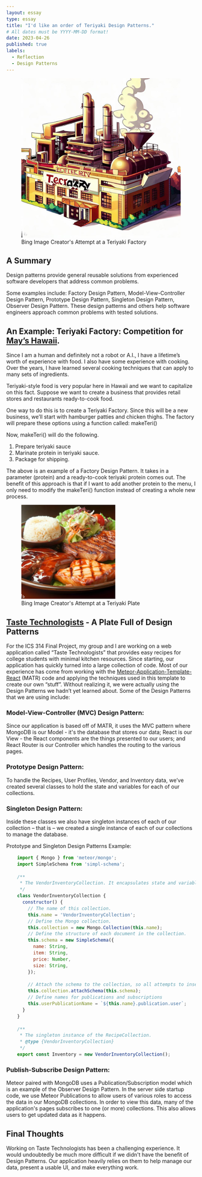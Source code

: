 ```yaml
---
layout: essay
type: essay
title: "I'd like an order of Teriyaki Design Patterns."
# All dates must be YYYY-MM-DD format!
date: 2023-04-26
published: true
labels:
  - Reflection
  - Design Patterns
---
```

<figure class="text-center">
<img width="500px" class="img-thumbnail img-fluid" src="../essays/img/essay06/teriyakifactory.jpg" alt="AI generated image of a factory" title="Images with text seem to be a weakspot for this version of DALL-E">
<figcaption>Bing Image Creator's Attempt at a Teriyaki Factory</figcaption>
</figure>

## A Summary

Design patterns provide general reusable solutions from experienced software developers that address common problems.

Some examples include: Factory Design Pattern, Model-View-Controller Design Pattern, Prototype Design Pattern, Singleton Design Pattern, Observer Design Pattern. These design patterns and others help software engineers approach common problems with tested solutions.

## An Example: Teriyaki Factory: Competition for [May’s Hawaii](https://www.purityfoodshawaii.com/mayshawaii).

Since I am a human and definitely not a robot or A.I., I have a lifetime’s worth of experience with food. I also have some experience with cooking. Over the years, I have learned several cooking techniques that can apply to many sets of ingredients.

Teriyaki-style food is very popular here in Hawaii and we want to capitalize on this fact. Suppose we want to create a business that provides retail stores and restaurants ready-to-cook food.

One way to do this is to create a Teriyaki Factory. Since this will be a new business, we’ll start with hamburger patties and chicken thighs. The factory will prepare these options using a function called:
makeTeri()

Now, makeTeri() will do the following.
1. Prepare teriyaki sauce
2. Marinate protein in teriyaki sauce.
3. Package for shipping.

The above is an example of a Factory Design Pattern. It takes in a parameter (protein) and a ready-to-cook teriyaki protein comes out. The benefit of this approach is that if I want to add another protein to the menu, I only need to modify the makeTeri() function instead of creating a whole new process.

<figure class="text-center">
<img width="250px" class="img-thumbnail img-fluid" src="../essays/img/essay06/teri-plate.png" alt="AI generated image of a teri-plate" title="It's amazing how realistic this looks."/>
<figcaption>Bing Image Creator's Attempt at a Teriyaki Plate</figcaption>
</figure>

## [Taste Technologists](https://taste-technologists.github.io/) - A Plate Full of Design Patterns
For the ICS 314 Final Project, my group and I are working on a web application called “Taste Technologists” that provides easy recipes for college students with minimal kitchen resources. Since starting, our application has quickly turned into a large collection of code. Most of our experience has come from working with the [Meteor-Application-Template-React](https://ics-software-engineering.github.io/meteor-application-template-react/) (MATR) code and applying the techniques used in this template to create our own “stuff”. Without realizing it, we were actually using the Design Patterns we hadn’t yet learned about.
Some of the Design Patterns that we are using include:

### Model-View-Controller (MVC) Design Pattern:
Since our application is based off of MATR, it uses the MVC pattern where MongoDB is our Model - it's the database that stores our data; React is our View - the React components are the things presented to our users; and React Router is our Controller which handles the routing to the various pages.

### Prototype Design Pattern: 
To handle the Recipes, User Profiles, Vendor, and Inventory data, we’ve created several classes to hold the state and variables for each of our collections.


### Singleton Design Pattern: 
Inside these classes we also have singleton instances of each of our collection – that is – we created a single instance of each of our collections to manage the database.

Prototype and Singleton Design Patterns Example: 

```javascript
    import { Mongo } from 'meteor/mongo';
    import SimpleSchema from 'simpl-schema';

    /**
     * The VendorInventoryCollection. It encapsulates state and variable values for the VendorInventory.
     */
    class VendorInventoryCollection {
      constructor() {
        // The name of this collection.
        this.name = 'VendorInventoryCollection';
        // Define the Mongo collection.
        this.collection = new Mongo.Collection(this.name);
        // Define the structure of each document in the collection.
        this.schema = new SimpleSchema({
          name: String,
          item: String,
          price: Number,
          size: String,
        });

        // Attach the schema to the collection, so all attempts to insert a document are checked against schema.
        this.collection.attachSchema(this.schema);
        // Define names for publications and subscriptions
        this.userPublicationName = `${this.name}.publication.user`;
      }
    }

    /**
     * The singleton instance of the RecipeCollection.
     * @type {VendorInventoryCollection}
     */
    export const Inventory = new VendorInventoryCollection();
```

### Publish-Subscribe Design Pattern: 
Meteor paired with MongoDB uses a Publication/Subscription model which is an example of the Observer Design Pattern. In the server side startup code, we use Meteor Publications to allow users of various roles to access the data in our MongoDB collections. In order to view this data, many of the application's pages subscribes to one (or more) collections. This also allows users to get updated data as it happens.

## Final Thoughts
Working on Taste Technologists has been a challenging experience. It would undoubtedly be much more difficult if we didn't have the benefit of Design Patterns. Our application heavily relies on them to help manage our data, present a usable UI, and make everything work.
